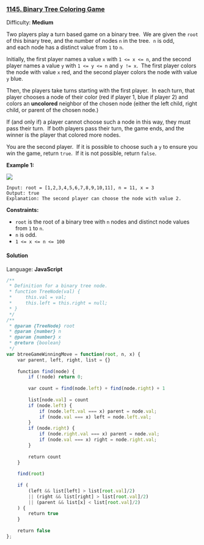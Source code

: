 ### [1145\. Binary Tree Coloring Game](https://leetcode.com/problems/binary-tree-coloring-game/)

Difficulty: **Medium**


Two players play a turn based game on a binary tree.  We are given the `root` of this binary tree, and the number of nodes `n` in the tree.  `n` is odd, and each node has a distinct value from `1` to `n`.

Initially, the first player names a value `x` with `1 <= x <= n`, and the second player names a value `y` with `1 <= y <= n` and `y != x`.  The first player colors the node with value `x` red, and the second player colors the node with value `y` blue.

Then, the players take turns starting with the first player.  In each turn, that player chooses a node of their color (red if player 1, blue if player 2) and colors an **uncolored** neighbor of the chosen node (either the left child, right child, or parent of the chosen node.)

If (and only if) a player cannot choose such a node in this way, they must pass their turn.  If both players pass their turn, the game ends, and the winner is the player that colored more nodes.

You are the second player.  If it is possible to choose such a `y` to ensure you win the game, return `true`.  If it is not possible, return `false`.

**Example 1:**

![](https://assets.leetcode.com/uploads/2019/08/01/1480-binary-tree-coloring-game.png)

```
Input: root = [1,2,3,4,5,6,7,8,9,10,11], n = 11, x = 3
Output: true
Explanation: The second player can choose the node with value 2.
```

**Constraints:**

*   `root` is the root of a binary tree with `n` nodes and distinct node values from `1` to `n`.
*   `n` is odd.
*   `1 <= x <= n <= 100`


#### Solution

Language: **JavaScript**

```javascript
/**
 * Definition for a binary tree node.
 * function TreeNode(val) {
 *     this.val = val;
 *     this.left = this.right = null;
 * }
 */
/**
 * @param {TreeNode} root
 * @param {number} n
 * @param {number} x
 * @return {boolean}
 */
var btreeGameWinningMove = function(root, n, x) {
    var parent, left, right, list = {}
    
    function find(node) {
        if (!node) return 0;
        
        var count = find(node.left) + find(node.right) + 1
​
        list[node.val] = count
        if (node.left) {
            if (node.left.val === x) parent = node.val;
            if (node.val === x) left = node.left.val;
        }
        if (node.right) {
            if (node.right.val === x) parent = node.val;
            if (node.val === x) right = node.right.val;
        }            
 
        return count
    }
    
    find(root)
    
    if (
        (left && list[left] > list[root.val]/2)
        || (right && list[right] > list[root.val]/2)
        || (parent && list[x] < list[root.val]/2)
    ) {
        return true
    }
    
    return false
};
```